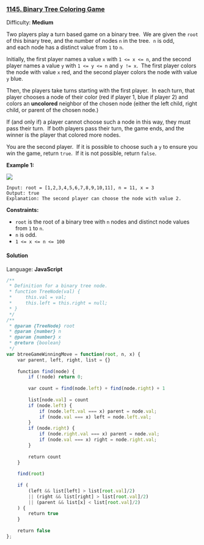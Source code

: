 ### [1145\. Binary Tree Coloring Game](https://leetcode.com/problems/binary-tree-coloring-game/)

Difficulty: **Medium**


Two players play a turn based game on a binary tree.  We are given the `root` of this binary tree, and the number of nodes `n` in the tree.  `n` is odd, and each node has a distinct value from `1` to `n`.

Initially, the first player names a value `x` with `1 <= x <= n`, and the second player names a value `y` with `1 <= y <= n` and `y != x`.  The first player colors the node with value `x` red, and the second player colors the node with value `y` blue.

Then, the players take turns starting with the first player.  In each turn, that player chooses a node of their color (red if player 1, blue if player 2) and colors an **uncolored** neighbor of the chosen node (either the left child, right child, or parent of the chosen node.)

If (and only if) a player cannot choose such a node in this way, they must pass their turn.  If both players pass their turn, the game ends, and the winner is the player that colored more nodes.

You are the second player.  If it is possible to choose such a `y` to ensure you win the game, return `true`.  If it is not possible, return `false`.

**Example 1:**

![](https://assets.leetcode.com/uploads/2019/08/01/1480-binary-tree-coloring-game.png)

```
Input: root = [1,2,3,4,5,6,7,8,9,10,11], n = 11, x = 3
Output: true
Explanation: The second player can choose the node with value 2.
```

**Constraints:**

*   `root` is the root of a binary tree with `n` nodes and distinct node values from `1` to `n`.
*   `n` is odd.
*   `1 <= x <= n <= 100`


#### Solution

Language: **JavaScript**

```javascript
/**
 * Definition for a binary tree node.
 * function TreeNode(val) {
 *     this.val = val;
 *     this.left = this.right = null;
 * }
 */
/**
 * @param {TreeNode} root
 * @param {number} n
 * @param {number} x
 * @return {boolean}
 */
var btreeGameWinningMove = function(root, n, x) {
    var parent, left, right, list = {}
    
    function find(node) {
        if (!node) return 0;
        
        var count = find(node.left) + find(node.right) + 1
​
        list[node.val] = count
        if (node.left) {
            if (node.left.val === x) parent = node.val;
            if (node.val === x) left = node.left.val;
        }
        if (node.right) {
            if (node.right.val === x) parent = node.val;
            if (node.val === x) right = node.right.val;
        }            
 
        return count
    }
    
    find(root)
    
    if (
        (left && list[left] > list[root.val]/2)
        || (right && list[right] > list[root.val]/2)
        || (parent && list[x] < list[root.val]/2)
    ) {
        return true
    }
    
    return false
};
```